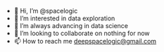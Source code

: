 - 👋 Hi, I’m @spacelogic
- 👀 I’m interested in data exploration
- 🌱 I’m always advancing in data science
- 💞️ I’m looking to collaborate on nothing for now
- 📫 How to reach me deepspacelogic@gmail.com

<!---
spacelogic/spacelogic is a ✨ special ✨ repository because its `README.md` (this file) appears on your GitHub profile.
You can click the Preview link to take a look at your changes.
--->
